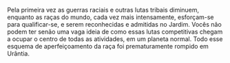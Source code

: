 ﻿Pela primeira vez as guerras raciais e outras lutas tribais diminuem, enquanto as raças do mundo, cada vez mais intensamente, esforçam-se para qualificar-se, e serem reconhecidas e admitidas no Jardim. Vocês não podem ter senão uma vaga ideia de como essas lutas competitivas chegam a ocupar o centro de todas as atividades, em um planeta normal. Todo esse esquema de aperfeiçoamento da raça foi prematuramente rompido em Urântia.